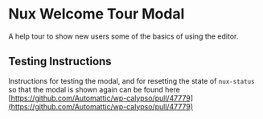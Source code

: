# Nux Welcome Tour Modal

A help tour to show new users some of the basics of using the editor.

## Testing Instructions

Instructions for testing the modal, and for resetting the state of `nux-status` so that the modal is shown again can be found here [https://github.com/Automattic/wp-calypso/pull/47779](https://github.com/Automattic/wp-calypso/pull/47779)
